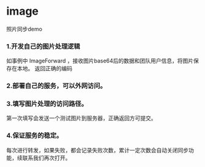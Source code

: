 # image
照片同步demo

### 1.开发自己的图片处理逻辑
  如事例中 ImageForward ，接收图片base64后的数据和团队用户信息，将图片保存在本地。
  返回正确的编码
### 2.部署自己的服务，可以外网访问。
### 3.填写图片处理的访问路径。
  第一次填写会发送一个测试图片到服务器，正确返回方可提交。
### 4.保证服务的稳定。
  每次进行转发，如果失败，都会记录失败次数，累计一定次数会自动关闭同步功能，续联系我们再次打开。

